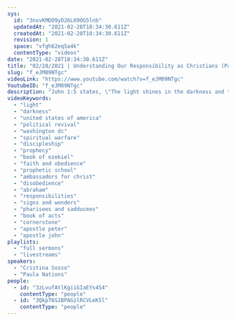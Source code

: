 ```yaml
---
sys:
  id: "3nxvKMDO9yD26L69OG5lnb"
  updatedAt: "2021-02-28T18:34:30.611Z"
  createdAt: "2021-02-28T18:34:30.611Z"
  revision: 1
  space: "vfgh62eq5a4k"
  contentType: "videos"
date: "2021-02-28T18:34:30.611Z"
title: "02/28/2021 | Understanding Our Responsibility as Christians (Pastor Cristina Sosso)"
slug: "f_eJM09NTgc"
videoLink: "https://www.youtube.com/watch?v=f_eJM09NTgc"
YoutubeID: "f_eJM09NTgc"
description: "John 1:5 states, \"The light shines in the darkness and the darkness can never extinguish it\". This means that no matter what the light will always prevail. However if the light isn't shining then we have to ask why? Since the darkness cannot extinguish the light that means that we the Body of Christ had something to do with it. It means that we aren't shining the light of Christ like we should. We, the Church, have a responsibility to represent the Kingdom of God in power, authority, and love. Blessing, manifestations, signs, and wonders should follow us each and every day. This sermon was delivered by Pastor Cristina Sosso at Freedom Fellowship Church on February 02, 2021.\n"
videoKeywords:
  - "light"
  - "darkness"
  - "united states of america"
  - "political revival"
  - "washington dc"
  - "spiritual warfare"
  - "discipleship"
  - "prophecy"
  - "book of ezekiel"
  - "faith and obedience"
  - "prophetic school"
  - "ambassadors for christ"
  - "disobedience"
  - "abraham"
  - "responsibilities"
  - "signs and wonders"
  - "pharisees and sadducees"
  - "book of acts"
  - "cornerstone"
  - "apostle peter"
  - "apostle john"
playlists:
  - "full sermons"
  - "livestreams"
speakers:
  - "Cristina Sosso"
  - "Paula Nations"
people:
  - id: "3zLvufAtlKgiiGIaEYs4S4"
    contentType: "people"
  - id: "3QkpT6S2BPAGzlRCVLeK5l"
    contentType: "people"
---
```

